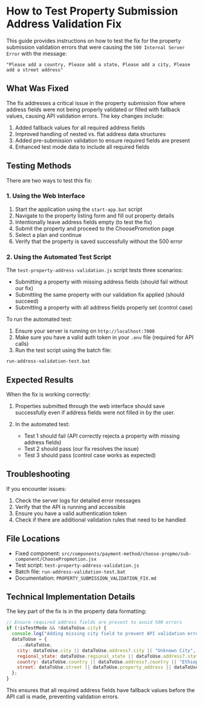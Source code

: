# How to Test Property Submission Address Validation Fix

This guide provides instructions on how to test the fix for the property submission validation errors that were causing the `500 Internal Server Error` with the message: 
```
"Please add a country, Please add a state, Please add a city, Please add a street address"
```

## What Was Fixed

The fix addresses a critical issue in the property submission flow where address fields were not being properly validated or filled with fallback values, causing API validation errors. The key changes include:

1. Added fallback values for all required address fields
2. Improved handling of nested vs. flat address data structures
3. Added pre-submission validation to ensure required fields are present
4. Enhanced test mode data to include all required fields

## Testing Methods

There are two ways to test this fix:

### 1. Using the Web Interface

1. Start the application using the `start-app.bat` script
2. Navigate to the property listing form and fill out property details
3. Intentionally leave address fields empty (to test the fix)
4. Submit the property and proceed to the ChoosePromotion page
5. Select a plan and continue
6. Verify that the property is saved successfully without the 500 error

### 2. Using the Automated Test Script

The `test-property-address-validation.js` script tests three scenarios:
- Submitting a property with missing address fields (should fail without our fix)
- Submitting the same property with our validation fix applied (should succeed)
- Submitting a property with all address fields properly set (control case)

To run the automated test:

1. Ensure your server is running on `http://localhost:7000`
2. Make sure you have a valid auth token in your `.env` file (required for API calls)
3. Run the test script using the batch file:

```
run-address-validation-test.bat
```

## Expected Results

When the fix is working correctly:

1. Properties submitted through the web interface should save successfully even if address fields were not filled in by the user.

2. In the automated test:
   - Test 1 should fail (API correctly rejects a property with missing address fields)
   - Test 2 should pass (our fix resolves the issue)
   - Test 3 should pass (control case works as expected)

## Troubleshooting

If you encounter issues:

1. Check the server logs for detailed error messages
2. Verify that the API is running and accessible
3. Ensure you have a valid authentication token
4. Check if there are additional validation rules that need to be handled

## File Locations

- Fixed component: `src/components/payment-method/choose-propmo/sub-component/ChoosePropmotion.jsx`
- Test script: `test-property-address-validation.js`
- Batch file: `run-address-validation-test.bat`
- Documentation: `PROPERTY_SUBMISSION_VALIDATION_FIX.md`

## Technical Implementation Details

The key part of the fix is in the property data formatting:

```javascript
// Ensure required address fields are present to avoid 500 errors
if (!isTestMode && !dataToUse.city) {
  console.log("Adding missing city field to prevent API validation errors");
  dataToUse = {
    ...dataToUse,
    city: dataToUse.city || dataToUse.address?.city || "Unknown City",
    regional_state: dataToUse.regional_state || dataToUse.address?.state || "Unknown State",
    country: dataToUse.country || dataToUse.address?.country || "Ethiopia",
    street: dataToUse.street || dataToUse.property_address || dataToUse.address?.street || "Unknown Address"
  };
}
```

This ensures that all required address fields have fallback values before the API call is made, preventing validation errors.

